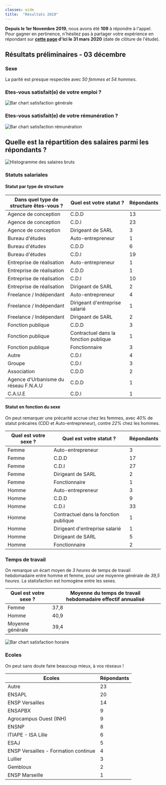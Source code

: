 ```yaml
---
classes: wide
title:  "Résultats 2019"
---
```

**Depuis le 1er Novembre 2019**, nous avons été **109** à répondre à l'appel. Pour gagner en pertinence, n'hésitez pas à partager votre expérience en répondant sur **[cette page](https://framaforms.org/etude-salaire-2019-paysagiste-concepteur-1571164965) d'ici le 31 mars 2020** (date de clôture de l'étude).

## Résultats préliminaires - 03 décembre

### Sexe
La parité est presque respectée avec *50 femmes et 54 hommes*.

### Etes-vous satisfait(e) de votre emploi ?

![Bar chart satisfaction générale](/etude-salariale-paysagiste-concepteur/assets/images/2019/job_satisfaction.png)

### Etes-vous satisfait(e) de votre rémunération ?

![Bar chart satisfaction rémunération](/etude-salariale-paysagiste-concepteur/assets/images/2019/rem_satisfaction.png)

## Quelle est la répartition des salaires parmi les répondants ?

![Histogramme des salaires bruts](/etude-salariale-paysagiste-concepteur/assets/images/2019/rem_hist.png)

### Statuts salariales
#### Statut par type de structure

| Dans quel type de structure êtes-vous ? | Quel est votre statut ?               | Répondants |
|-----------------------------------------|---------------------------------------|------------|
| Agence de conception                    | C.D.D                                 | 13         |
| Agence de conception                    | C.D.I                                 | 23         |
| Agence de conception                    | Dirigeant de SARL                     | 3          |
| Bureau d'études                         | Auto-entrepreneur                     | 1          |
| Bureau d'études                         | C.D.D                                 | 6          |
| Bureau d'études                         | C.D.I                                 | 19         |
| Entreprise de réalisation               | Auto-entrepreneur                     | 1          |
| Entreprise de réalisation               | C.D.D                                 | 1          |
| Entreprise de réalisation               | C.D.I                                 | 10         |
| Entreprise de réalisation               | Dirigeant de SARL                     | 2          |
| Freelance / Indépendant                 | Auto-entrepreneur                     | 4          |
| Freelance / Indépendant                 | Dirigeant d'entreprise salarié        | 1          |
| Freelance / Indépendant                 | Dirigeant de SARL                     | 2          |
| Fonction publique                       | C.D.D                                 | 3          |
| Fonction publique                       | Contractuel dans la fonction publique | 1          |
| Fonction publique                       | Fonctionnaire                         | 3          |
| Autre                                   | C.D.I                                 | 4          |
| Groupe                                  | C.D.I                                 | 3          |
| Association                             | C.D.D                                 | 2          |
| Agence d'Urbanisme du réseau F.N.A.U    | C.D.D                                 | 1          |
| C.A.U.E                                 | C.D.I                                 | 1          |

#### Statut en fonction du sexe
On peut remarquer une précarité accrue chez les femmes, avec *40%* de statut précaires (CDD et Auto-entrepreneur), contre *22%* chez les hommes.

| Quel est votre sexe ? | Quel est votre statut ?               | Répondants |
|-----------------------|---------------------------------------|------------|
| Femme                 | Auto-entrepreneur                     | 3          |
| Femme                 | C.D.D                                 | 17         |
| Femme                 | C.D.I                                 | 27         |
| Femme                 | Dirigeant de SARL                     | 2          |
| Femme                 | Fonctionnaire                         | 1          |
| Homme                 | Auto-entrepreneur                     | 3          |
| Homme                 | C.D.D                                 | 9          |
| Homme                 | C.D.I                                 | 33         |
| Homme                 | Contractuel dans la fonction publique | 1          |
| Homme                 | Dirigeant d'entreprise salarié        | 1          |
| Homme                 | Dirigeant de SARL                     | 5          |
| Homme                 | Fonctionnaire                         | 2          |

### Temps de travail
On remarque un écart moyen de *3 heures* de temps de travail hebdomadaire entre homme et femme, pour une moyenne générale de *39,5 heures*. La statisfaction est homogène entre les sexes.

| Quel est votre sexe ? | Moyenne du temps de travail hebdomadaire effectif annualisé |
|-----------------------|-------------------------------------------------------------|
| Femme                 | 37,8                                                        |
| Homme                 | 40,9                                                        |
| Moyenne générale      | 39,4                                                        |

![Bar chart satisfaction horaire](/etude-salariale-paysagiste-concepteur/assets/images/2019/work_load_satisfaction.png)

### Ecoles
On peut sans doute faire beaucoup mieux, à vos réseaux !

| Ecoles                               | Répondants |
|--------------------------------------|------------|
| Autre                                | 23         |
| ENSAPL                               | 20         |
| ENSP Versailles                      | 14         |
| ENSAPBX                              | 9          |
| Agrocampus Ouest (INH)               | 9          |
| ENSNP                                | 8          |
| ITIAPE - ISA Lille                   | 6          |
| ESAJ                                 | 5          |
| ENSP Versailles - Formation continue | 4          |
| Lullier                              | 3          |
| Gembloux                             | 2          |
| ENSP Marseille                       | 1          |
